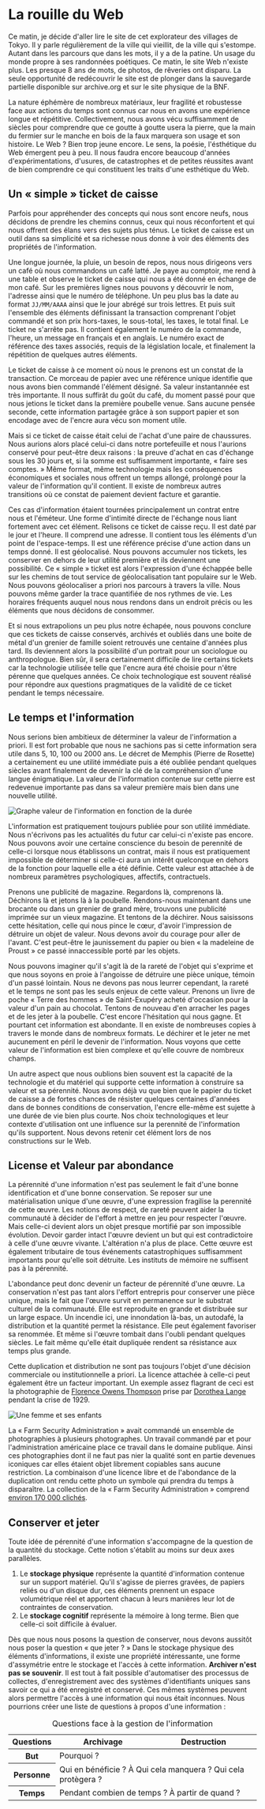 # La rouille du Web

Ce matin, je décide d'aller lire le site de cet explorateur des villages de Tokyo. Il y parle régulièrement de la ville qui vieillit, de la ville qui s'estompe. Autant dans les parcours que dans les mots, il y a de la patine. Un usage du monde propre à ses randonnées poétiques. Ce matin, le site Web n'existe plus. Les presque 8 ans de mots, de photos, de rêveries ont disparu. La seule opportunité de redécouvrir le site est de plonger dans la sauvegarde partielle disponible sur archive.org et sur le site physique de la BNF.

La nature éphémère de nombreux matériaux, leur fragilité et robustesse face aux actions du temps sont connus car nous en avons une expérience longue et répétitive. Collectivement, nous avons vécu suffisamment de siècles pour comprendre que ce goutte à goutte usera la pierre, que la main du fermier sur le manche en bois de la faux marquera son usage et son histoire. Le Web ? Bien trop jeune encore. Le sens, la poésie, l'ésthétique du Web émergent peu à peu. Il nous faudra encore beaucoup d'années d'expérimentations, d'usures, de catastrophes et de petites réussites avant de bien comprendre ce qui constituent les traits d'une esthétique du Web.

## Un « simple » ticket de caisse

Parfois pour appréhender des concepts qui nous sont encore neufs, nous décidons de prendre les chemins connus, ceux qui nous réconfortent et qui nous offrent des élans vers des sujets plus ténus. Le ticket de caisse est un outil dans sa simplicité et sa richesse nous donne à voir des éléments des propriétés de l'information.

Une longue journée, la pluie, un besoin de repos, nous nous dirigeons vers un café où nous commandons un café latté. Je paye au comptoir, me rend à une table et observe le ticket de caisse qui nous a été donné en échange de mon café. Sur les premières lignes nous pouvons y découvrir le nom, l'adresse ainsi que le numéro de téléphone. Un peu plus bas la date au format `JJ/MM/AAAA` ainsi que le jour abrégé sur trois lettres. Et puis suit l'ensemble des éléments définissant la transaction comprenant l'objet commandé et son prix hors-taxes, le sous-total, les taxes, le total final. Le ticket ne s'arrête pas. Il contient également le numéro de la commande, l'heure, un message en français et en anglais. Le numéro exact de référence des taxes associés, requis de la législation locale, et finalement la répétition de quelques autres éléments.

Le ticket de caisse à ce moment où nous le prenons est un constat de la transaction. Ce morceau de papier avec une référence unique identifie que nous avons bien commandé l'élément désigné. Sa valeur instantannée est très importante. Il nous suffirât du goût du café, du moment passé pour que nous jetions le ticket dans la première poubelle venue. Sans aucune pensée seconde, cette information partagée grâce à son support papier et son encodage avec de l'encre aura vécu son moment utile.

Mais si ce ticket de caisse était celui de l'achat d'une paire de chaussures. Nous aurions alors placé celui-ci dans notre portefeuille et nous l'aurions conservé pour peut-être deux raisons : la preuve d'achat en cas d'échange sous les 30 jours et, si la somme est suffisamment importante, « faire ses comptes. » Même format, même technologie mais les conséquences économiques et sociales nous offrent un temps allongé, prolongé pour la valeur de l'information qu'il contient. Il existe de nombreux autres transitions où ce constat de paiement devient facture et garantie.

Ces cas d'information étaient tournées principalement un contrat entre nous et l'éméteur. Une forme d'intimité directe de l'échange nous liant fortement avec cet élément. Relisons ce ticket de caisse reçu. Il est daté par le jour et l'heure. Il comprend une adresse. Il contient tous les éléments d'un point de l'espace-temps. Il est une référence précise d'une action dans un temps donné. Il est géolocalisé. Nous pouvons accumuler nos tickets, les conserver en dehors de leur utilité première et ils deviennent une possibilité. Ce « simple » ticket est alors l'expression d'une échappée belle sur les chemins de tout service de géolocalisation tant populaire sur le Web.  Nous pouvons géolocaliser a priori nos parcours à travers la ville. Nous pouvons même garder la trace quantifiée de nos rythmes de vie. Les horaires fréquents auquel nous nous rendons dans un endroit précis ou les éléments que nous décidons de consommer.

Et si nous extrapolions un peu plus notre échapée, nous pouvons conclure que ces tickets de caisse conservés, archivés et oubliés dans une boite de métal d'un grenier de famille soient retrouvés une centaine d'années plus tard. Ils deviennent alors la possibilité d'un portrait pour un sociologue ou anthropologue. Bien sûr, il sera certainement difficile de lire certains tickets car la technologie utilisée telle que l'encre aura été choisie pour n'être pérenne que quelques années. Ce choix technologique est souvent réalisé pour répondre aux questions pragmatiques de la validité de ce ticket pendant le temps nécessaire. 


## Le temps et l'information

Nous serions bien ambitieux de déterminer la valeur de l'information a priori. Il est fort probable que nous ne sachions pas si cette information sera utile dans 5, 10, 100 ou 2000 ans. Le décret de Memphis (Pierre de Rosette) a certainement eu une utilité immédiate puis a été oubliée pendant quelques siècles avant finalement de devenir la clé de la compréhension d'une langue énigmatique. La valeur de l'information contenue sur cette pierre est redevenue importante pas dans sa valeur première mais bien dans une nouvelle utilité. 

![Graphe valeur de l'information en fonction de la durée](http://www.la-grange.net/2012/10/04/information-valeur)

L'information est pratiquement toujours publiée pour son utilité immédiate. Nous n'écrivons pas les actualités du futur car celui-ci n'existe pas encore. Nous pouvons avoir une certaine conscience du besoin de perennité de celle-ci lorsque nous établissons un contrat, mais il nous est pratiquement impossible de déterminer si celle-ci aura un intérêt quelconque en dehors de la fonction pour laquelle elle a été définie. Cette valeur est attachée à de nombreux paramètres psychologiques, affectifs, contractuels. 

Prenons une publicité de magazine. Regardons là, comprenons là. Déchirons là et jetons là à la poubelle. Rendons-nous maintenant dans une brocante ou dans un grenier de grand mère, trouvons une publicité imprimée sur un vieux magazine. Et tentons de la déchirer. Nous saisissons cette hésitation, celle qui nous pince le cœur, d'avoir l'impression de détruire un objet de valeur. Nous devons avoir du courage pour aller de l'avant. C'est peut-être le jaunissement du papier ou bien « la madeleine de Proust » ce passé innaccessible porté par les objets. 

Nous pouvons imaginer qu'il s'agit là de la rareté de l'objet qui s'exprime et que nous soyons en proie à l'angoisse de détruire une pièce unique, témoin d'un passé lointain. Nous ne devons pas nous leurrer cependant, la rareté et le temps ne sont pas les seuls enjeux de cette valeur. Prenons un livre de poche « Terre des hommes » de Saint-Exupéry acheté d'occasion pour la valeur d'un pain au chocolat. Tentons de nouveau d'en arracher les pages et de les jeter à la poubelle. C'est encore l'hésitation qui nous gagne. Et pourtant cet information est abondante. Il en existe de nombreuses copies à travers le monde dans de nombreux formats. Le déchirer et le jeter ne met aucunement en péril le devenir de l'information. Nous voyons que cette valeur de l'information est bien complexe et qu'elle couvre de nombreux champs.

Un autre aspect que nous oublions bien souvent est la capacité de la technologie et du matériel qui supporte cette information à construire sa valeur et sa pérennité. Nous avons déjà vu que bien que le papier du ticket de caisse a de fortes chances de résister quelques centaines d'années dans de bonnes conditions de conservation, l'encre elle-même est sujette à une durée de vie bien plus courte. Nos choix technologiques et leur contexte d'utilisation ont une influence sur la perennité de l'information qu'ils supportent. Nous devons retenir cet élément lors de nos constructions sur le Web.

## License et Valeur par abondance

La pérennité d'une information n'est pas seulement le fait d'une bonne identification et d'une bonne conservation. Se reposer sur une matérialisation unique d'une œuvre, d'une expression fragilise la perennité de cette œuvre. Les notions de respect, de rareté peuvent aider la communauté à décider de l'effort à mettre en jeu pour respecter l'œuvre. Mais celle-ci devient alors un objet presque mortifié par son impossible évolution. Devoir garder intact l'œuvre devient un but qui est contradictoire à celle d'une œuvre vivante. L'altération n'a plus de place. Cette œuvre est également tributaire de tous événements catastrophiques suffisamment importants pour qu'elle soit détruite. Les instituts de mémoire ne suffisent pas à la pérennité.

L'abondance peut donc devenir un facteur de pérennité d'une œuvre. La conservation n'est pas tant alors l'effort entrepris pour conserver une pièce unique, mais le fait que l'œuvre survit en permanence sur le substrat culturel de la communauté. Elle est reproduite en grande et distribuée sur un large espace. Un incendie ici, une innondation là-bas, un autodafé, la distribution et la quantité permet la résistance. Elle peut également favoriser sa renommée. Et même si l'œuvre tombait dans l'oubli pendant quelques siècles. Le fait même qu'elle était dupliquée rendent sa résistance aux temps plus grande.

Cette duplication et distribution ne sont pas toujours l'objet d'une décision commerciale ou institutionnelle a priori. La licence attachée à celle-ci peut également être un facteur important. Un exemple assez flagrant de ceci est la photographie de [Florence Owens Thompson](http://fr.wikipedia.org/wiki/Florence_Owens_Thompson) prise par [Dorothea Lange](http://fr.wikipedia.org/wiki/Dorothea_Lange) pendant la crise de 1929. 

![Une femme et ses enfants](http://upload.wikimedia.org/wikipedia/commons/thumb/5/54/Lange-MigrantMother02.jpg/461px-Lange-MigrantMother02.jpg)

La « Farm Security Administration » avait commandé un ensemble de photographies à plusieurs photographes. Un travail commandé par et pour l'administration américaine place ce travail dans le domaine publique. Ainsi ces photographies dont il ne faut pas nier la qualité sont en partie devenues iconiques car elles étaient objet librement copiables sans aucune restriction. La combinaison d'une licence libre et de l'abondance de la duplication ont rendu cette photo un symbole qui prendra du temps à disparaître. La collection de la « Farm Security Administration » comprend [environ 170 000 clichés](http://www.loc.gov/pictures/collection/fsac/).


## Conserver et jeter

Toute idée de pérennité d'une information s'accompagne de la question de la quantité du stockage. Cette notion s'établit au moins sur deux axes parallèles. 

1. Le **stockage physique** représente la quantité d'information contenue sur un support matériel. Qu'il s'agisse de pierres gravées, de papiers reliés ou d'un disque dur, ces éléments prennent un espace volumétrique réel et apportent chacun à leurs manières leur lot de contraintes de conservation.
2. Le **stockage cognitif** représente la mémoire à long terme. Bien que celle-ci soit difficile à évaluer.

Dès que nous nous posons la question de conserver, nous devons aussitôt nous poser la question « que jeter ? » Dans le stockage physique des éléments d'informations, il existe une propriété intéressante, une forme d'assymétrie entre le stockage et l'accès à cette information. **Archiver n'est pas se souvenir**. Il est tout à fait possible d'automatiser des processus de collectes, d'enregistrement avec des systèmes d'identifiants uniques sans savoir ce qui a été enregistré et conservé. Ces mêmes systèmes peuvent alors permettre l'accès à une information qui nous était inconnues. Nous pourrions créer une liste de questions à propos d'une information :

<table>
	<caption>Questions face à la gestion de l'information</caption>
	<thead>
		<tr>
			<th>Questions</th><th>Archivage</th><th>Destruction</th>
		</tr>
	</thead>
	<tbody>
		<tr><th>But</th><td colspan="2">Pourquoi ?</td></tr>
		<tr><th>Personne</th><td  colspan="2">Qui en bénéficie ? À Qui cela manquera ? Qui cela protègera ?</td></tr>
		<tr><th>Temps</th><td colspan="2">Pendant combien de temps ? À partir de quand ?</td></tr>
	</tbody>
</table>


<!--
    Exemple: W3C - tout archiver (mails, meetings) comme mémoire de l'organisation
    Pourquoi supprimer, cacher?
    Exemple: oldtweets - choix d'utilisation comme plateforme d'information temporaire
    Qui fait le choix de garder ou supprimer?
    Fragilité par négligence ou Tri par choix
    Ce n'est pas juste une question de "tout garder" ou de considerer toute information comme impermanente
    Le rôle habituel du “curator” (conservateur / commissaire)
    conserver ou supprimer n'est pas une question de moralité
    trop d'inconnues pour choisir en connaissance de cause
    l'important est de donner et faire comprendre le choix
    déléguer / distribuer le rôle du curator?

Web, une plateforme pour gérer l'information

    Choix et Politique (de maintenance, de préservation, de pérennité) - Sociale
        Conservation de quoi? Contenu? Contenant? Plateforme? Mode d'emploi?
        L'informations après nous
        Au delà de la durée d'emploi
        Le contrat avec le lecteur dans le futur
    Messages (HTTP, CMS et conventions) - Technique
        Refonte de site web. Tentation de la terre brûlée. Tension entre "c'est vieux et à jeter" et "les visiteurs se plaignent de liens brisés".
        Redirections: palliatif / curatif
        Dates et versions (Cf. note "mentir au présent")
        Gestion de l'identification: préventif. Fondation d'un site de 1000 ans.
    Duplication + Distribution + Appropriation - Sociétale
        Licence
        L'information (et les données numériques) - uniques par leur copie quasi gratuite
        Gestion du vieillissement différent des artefacts physiques (y compris supports pour numérique)
        Duplication - un modèle de préservation pour le numérique et l'information
        Distribution
        Appropriation
        modèle génétique/mémétique de survie
            “A panda breeding program” -- https://www.cooperhewitt.org/object-of-the-day/2013/08/26/planetary-collecting-and-preserving-code-living-object
    Donner à l'information une chance de vivre et d'évoluer dans le temps
        Prendre le temps en considération - réponse à la naïveté du modernisme
        Matériau qui change - transition vers concept de rouille.

Le Web et la rouille

    La rouille
        Bill Moggridge (ref séquence film: Objectified - 2 minutes) "materiau et objet qui se bonifie avec le temps et l'usage"
        La rouille est un matériau vivant (Cf Ruskin). Symbole d'impermanence
        la rouille détruit et protège
    Comprendre son matériau
        C'est la base du métier pour les architectes du bâti
        Béton, bois... des qualités différentes et une réaction différente au temps
    La patine et la degradation du web
        pas similaire au domaine physique (jaunir, disparation croissante)
        Personne ne sait encore ce qu'est la "patine" du web
        Mémoire de l'utilisation - couches données et interactions au fil du temps
    Notre profession est basée sur impermanence des supports et des technologies
        L'information n'échappe pas à l'impermanence.
        Accepter et apprécier la beauté de l'impermanence
        Comprendre l'impact du temps et faire évoluer nos techniques vers plus de pérennité
        Donner la possibilité à la culture de se réaliser et de s'écrire.
        Nous ne savons rien du futur. Nous pouvons donner des ancres pour que le futur puisse s'accrocher au passé. Pour aider la construction et la création de nouveaux lieux.
-->